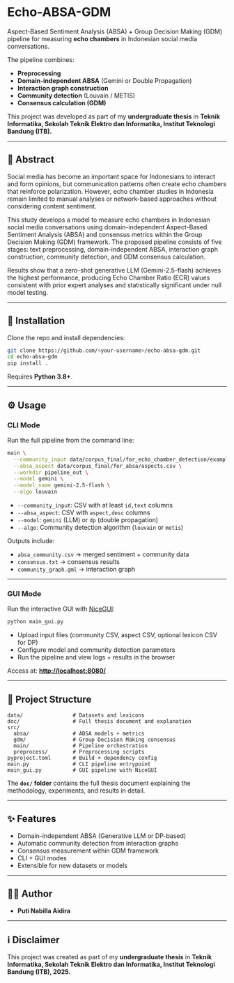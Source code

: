# Echo-ABSA-GDM

Aspect-Based Sentiment Analysis (ABSA) + Group Decision Making (GDM) pipeline for measuring **echo chambers** in Indonesian social media conversations.

The pipeline combines:

* **Preprocessing**
* **Domain-independent ABSA** (Gemini or Double Propagation)
* **Interaction graph construction**
* **Community detection** (Louvain / METIS)
* **Consensus calculation (GDM)**

This project was developed as part of my **undergraduate thesis** in
**Teknik Informatika, Sekolah Teknik Elektro dan Informatika, Institut Teknologi Bandung (ITB).**

---

## 📖 Abstract

Social media has become an important space for Indonesians to interact and form opinions, but communication patterns often create echo chambers that reinforce polarization. However, echo chamber studies in Indonesia remain limited to manual analyses or network-based approaches without considering content sentiment.

This study develops a model to measure echo chambers in Indonesian social media conversations using domain-independent Aspect-Based Sentiment Analysis (ABSA) and consensus metrics within the Group Decision Making (GDM) framework. The proposed pipeline consists of five stages: text preprocessing, domain-independent ABSA, interaction graph construction, community detection, and GDM consensus calculation.

Results show that a zero-shot generative LLM (Gemini-2.5-flash) achieves the highest performance, producing Echo Chamber Ratio (ECR) values consistent with prior expert analyses and statistically significant under null model testing.

---

## 🚀 Installation

Clone the repo and install dependencies:

```bash
git clone https://github.com/<your-username>/echo-absa-gdm.git
cd echo-absa-gdm
pip install .
```

Requires **Python 3.8+**.

---

## ⚙️ Usage

### CLI Mode

Run the full pipeline from the command line:

```bash
main \
  --community_input data/corpus_final/for_echo_chamber_detection/example.csv \
  --absa_aspect data/corpus_final/for_absa/aspects.csv \
  --workdir pipeline_out \
  --model gemini \
  --model_name gemini-2.5-flash \
  --algo louvain
```

* `--community_input`: CSV with at least `id,text` columns
* `--absa_aspect`: CSV with `aspect,desc` columns
* `--model`: `gemini` (LLM) or `dp` (double propagation)
* `--algo`: Community detection algorithm (`louvain` or `metis`)

Outputs include:

* `absa_community.csv` → merged sentiment + community data
* `consensus.txt` → consensus results
* `community_graph.gml` → interaction graph

---

### GUI Mode

Run the interactive GUI with [NiceGUI](https://nicegui.io/):

```bash
python main_gui.py
```

* Upload input files (community CSV, aspect CSV, optional lexicon CSV for DP)
* Configure model and community detection parameters
* Run the pipeline and view logs + results in the browser

Access at: **[http://localhost:8080/](http://localhost:8080/)**

---

## 📂 Project Structure

```
data/                # Datasets and lexicons
doc/                 # Full thesis document and explanation
src/
  absa/              # ABSA models + metrics
  gdm/               # Group Decision Making consensus
  main/              # Pipeline orchestration
  preprocess/        # Preprocessing scripts
pyproject.toml       # Build + dependency config
main.py              # CLI pipeline entrypoint
main_gui.py          # GUI pipeline with NiceGUI
```

The **`doc/` folder** contains the full thesis document explaining the methodology, experiments, and results in detail.

---

## ✨ Features

* Domain-independent ABSA (Generative LLM or DP-based)
* Automatic community detection from interaction graphs
* Consensus measurement within GDM framework
* CLI + GUI modes
* Extensible for new datasets or models

---

## 👩‍💻 Author

* **Puti Nabilla Aidira**

---

## ℹ️ Disclaimer

This project was created as part of my **undergraduate thesis** in
**Teknik Informatika, Sekolah Teknik Elektro dan Informatika, Institut Teknologi Bandung (ITB), 2025.**
